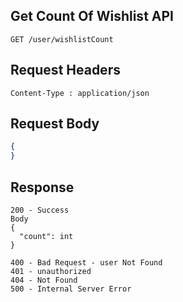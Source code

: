 ## Get Count Of Wishlist API
```
GET /user/wishlistCount
```

## Request Headers
```
Content-Type : application/json

```
 
## Request Body
``` json 
{
}
```
## Response
```
200 - Success
Body
{
  "count": int
}

400 - Bad Request - user Not Found
401 - unauthorized
404 - Not Found
500 - Internal Server Error